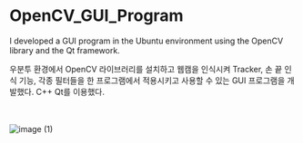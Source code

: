 # OpenCV_GUI_Program

I developed a GUI program in the Ubuntu environment using the OpenCV library and the Qt framework.


우분투 환경에서 OpenCV 라이브러리를 설치하고 웹캠을 인식시켜 Tracker, 손 끝 인식 기능, 각종 필터들을 한 프로그램에서 적용시키고 사용할 수 있는 GUI 프로그램을 개발했다. C++ Qt를 이용했다.

<br><br>
![image (1)](https://github.com/hojak99/OpenCV_GUI_Program/blob/master/image%20(1).PNG)
